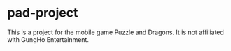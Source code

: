 # pad-project
This is a project for the mobile game Puzzle and Dragons. It is not affiliated with GungHo Entertainment.
